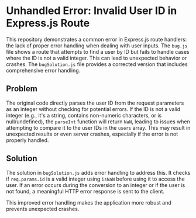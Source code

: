# Unhandled Error: Invalid User ID in Express.js Route

This repository demonstrates a common error in Express.js route handlers: the lack of proper error handling when dealing with user inputs.  The `bug.js` file shows a route that attempts to find a user by ID but fails to handle cases where the ID is not a valid integer.  This can lead to unexpected behavior or crashes.  The `bugSolution.js` file provides a corrected version that includes comprehensive error handling.

## Problem

The original code directly parses the user ID from the request parameters as an integer without checking for potential errors. If the ID is not a valid integer (e.g., it's a string, contains non-numeric characters, or is null/undefined), the `parseInt` function will return `NaN`, leading to issues when attempting to compare it to the user IDs in the `users` array.  This may result in unexpected results or even server crashes, especially if the error is not properly handled.

## Solution

The solution in `bugSolution.js` adds error handling to address this. It checks if `req.params.id` is a valid integer using `isNaN` before using it to access the user.  If an error occurs during the conversion to an integer or if the user is not found, a meaningful HTTP error response is sent to the client.

This improved error handling makes the application more robust and prevents unexpected crashes.
